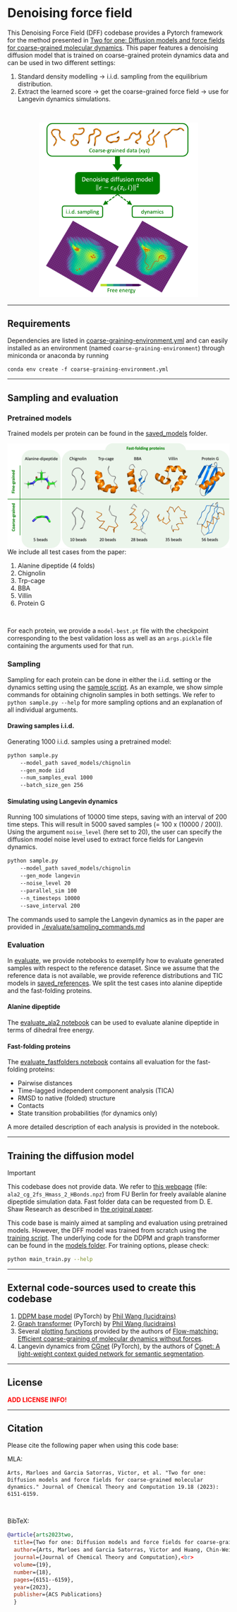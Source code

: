 # Denoising force field
This Denoising Force Field (DFF) codebase provides a Pytorch framework for the method presented in [Two for one: Diffusion models and force fields for coarse-grained molecular dynamics](https://pubs.acs.org/doi/full/10.1021/acs.jctc.3c00702). This paper features a denoising diffusion model that is trained on coarse-grained protein dynamics data and can be used in two different settings:
1) Standard density modelling $\rightarrow$ i.i.d. sampling from the equilibrium distribution.
2) Extract the learned score $\rightarrow$ get the coarse-grained force field $\rightarrow$ use for Langevin dynamics simulations.

<br>

<p align="center">
<img src="./repo_images/Fig1.png" alt="model" width="360"/>
</p>

***

## Requirements
Dependencies are listed in [coarse-graining-environment.yml](./coarse-graining-environment.yml) and can easily installed as an environment (named ```coarse-graining-environment```) through miniconda or anaconda by running
```
conda env create -f coarse-graining-environment.yml
```

***

## Sampling and evaluation
### Pretrained models 
Trained models per protein can be found in the [saved_models](./saved_models/) folder. 

<img src="./repo_images/test_cases.png" align="right" alt="model" width="510"/>
<br> 

We include all test cases from the paper: 
1) Alanine dipeptide (4 folds)
2) Chignolin
3) Trp-cage
4) BBA
5) Villin
6) Protein G

<br>

For each protein, we provide a ```model-best.pt``` file with the checkpoint corresponding to the best validation loss as well as an ```args.pickle``` file containing the arguments used for that run.

### Sampling
Sampling for each protein can be done in either the i.i.d. setting or the dynamics setting using the [sample script](./sample.py). As an example, we show simple commands for obtaining chignolin samples in both settings. We refer to ```python sample.py --help``` for more sampling options and an explanation of all individual arguments. 

#### Drawing samples i.i.d.
Generating 1000 i.i.d. samples using a pretrained model:
```bash
python sample.py 
    --model_path saved_models/chignolin 
    --gen_mode iid 
    --num_samples_eval 1000 
    --batch_size_gen 256
```
#### Simulating using Langevin dynamics
Running 100 simulations of 10000 time steps, saving with an interval of 200 time steps. This will result in 5000 saved samples (= 100 x (10000 / 200)). Using the argument ```noise_level``` (here set to 20), the user can specify the diffusion model noise level used to extract force fields for Langevin dynamics.
```bash
python sample.py 
    --model_path saved_models/chignolin 
    --gen_mode langevin
    --noise_level 20
    --parallel_sim 100 
    --n_timesteps 10000
    --save_interval 200
```

The commands used to sample the Langevin dynamics as in the paper are provided in [./evaluate/sampling_commands.md](./evaluate/sampling_commands.md)

### Evaluation
In [evaluate](./evaluate/), we provide notebooks to exemplify how to evaluate generated samples with respect to the reference dataset. Since we assume that the reference data is not available, we provide reference distributions and TIC models in [saved_references](./saved_references/). We split the test cases into alanine dipeptide and the fast-folding proteins.

#### Alanine dipeptide
The [evaluate_ala2 notebook](./evaluate/evaluate_ala2.ipynb) can be used to evaluate alanine dipeptide in terms of dihedral free energy.

#### Fast-folding proteins
The [evaluate_fastfolders notebook](./evaluate/evaluate_fastfolders.ipynb) contains all evaluation for the fast-folding proteins:
* Pairwise distances
* Time-lagged independent component analysis (TICA)
* RMSD to native (folded) structure
* Contacts
* State transition probabilities (for dynamics only)

A more detailed description of each analysis is provided in the notebook.

***

## Training the diffusion model
> [!IMPORTANT]
> This codebase does not provide data. We refer to [this webpage](https://ftp.imp.fu-berlin.de/pub/cmb-data/) (file: 	```ala2_cg_2fs_Hmass_2_HBonds.npz```) from FU Berlin for freely available alanine dipeptide simulation data. 
> Fast folder data can be requested from D. E. Shaw Research as described in [the original paper](https://www.science.org/doi/full/10.1126/science.1208351).

This code base is mainly aimed at sampling and evaluation using pretrained models. However, the DFF model was trained from scratch using the [training script](./main_train.py). The underlying code for the DDPM and graph transformer can be found in the [models folder](./models/). For training options, please check:

```bash
python main_train.py --help
```

***

## External code-sources used to create this codebase
1. [DDPM base model](https://github.com/lucidrains/denoising-diffusion-pytorch) (PyTorch) by [Phil Wang (lucidrains)](https://github.com/lucidrains)
2. [Graph transformer](https://github.com/lucidrains/graph-transformer-pytorch) (PyTorch) by [Phil Wang (lucidrains)](https://github.com/lucidrains)
3. Several [plotting functions](./evaluate/evaluators_CGflowmatching.py) provided by the authors of [Flow-matching: Efficient coarse-graining of molecular dynamics without forces](https://pubs.acs.org/doi/full/10.1021/acs.jctc.3c00016).
4. Langevin dynamics from [CGnet](https://github.com/wutianyiRosun/CGNet) (PyTorch), by the authors of [Cgnet: A light-weight context guided network for semantic segmentation](https://ieeexplore.ieee.org/document/9292449).

***

## License
<span style="color: red;">**ADD LICENSE INFO!**</span>

***

## Citation
Please cite the following paper when using this code base:

MLA:
```
Arts, Marloes and Garcia Satorras, Victor, et al. "Two for one: Diffusion models and force fields for coarse-grained molecular dynamics." Journal of Chemical Theory and Computation 19.18 (2023): 6151-6159.
```

<br>

BibTeX:
```bibtex
@article{arts2023two,
  title={Two for one: Diffusion models and force fields for coarse-grained molecular dynamics},
  author={Arts, Marloes and Garcia Satorras, Victor and Huang, Chin-Wei and Zügner, Daniel and Federici, Marco and Clementi, Cecilia and No{\'e}, Frank and Pinsler, Robert and van den Berg, Rianne},
  journal={Journal of Chemical Theory and Computation},<br>
  volume={19},
  number={18},
  pages={6151--6159},
  year={2023},
  publisher={ACS Publications}
  }
```
